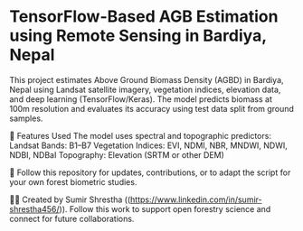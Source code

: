 #  TensorFlow-Based AGB Estimation using Remote Sensing in Bardiya, Nepal

This project estimates Above Ground Biomass Density (AGBD) in Bardiya, Nepal using Landsat satellite imagery, vegetation indices, elevation data, and deep learning (TensorFlow/Keras). The model predicts biomass at 100m resolution and evaluates its accuracy using test data split from ground samples.

📌 Features Used
The model uses spectral and topographic predictors:
Landsat Bands: B1–B7
Vegetation Indices: EVI, NDMI, NBR, MNDWI, NDWI, NDBI, NDBaI
Topography: Elevation (SRTM or other DEM)

📁 Follow this repository for updates, contributions, or to adapt the script for your own forest biometric studies.

👨‍🔬 Created by Sumir Shrestha ((https://www.linkedin.com/in/sumir-shrestha456/)). Follow this work to support open forestry science and connect for future collaborations.
